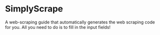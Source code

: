 # SimplyScrape
A web-scraping guide that automatically generates the web scraping code for you. All you need to do is to fill in the input fields!
